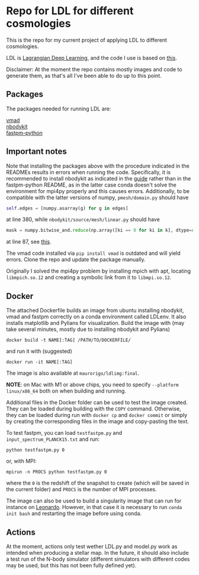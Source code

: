 # Repo for LDL for different cosmologies

This is the repo for my current project of applying LDL to different cosmologies.

LDL is [Lagrangian Deep Learning](https://arxiv.org/abs/2010.02926), and the code I use is based on [this](https://github.com/biweidai/LDL).

Disclaimer: At the moment the repo contains mostly images and code to generate them, as that's all I've been able to do up to this point.

## Packages

The packages needed for running LDL are:

[vmad](https://github.com/rainwoodman/vmad)  
[nbodykit](https://github.com/bccp/nbodykit)  
[fastpm-python](https://github.com/rainwoodman/fastpm-python)

## Important notes

Note that installing the packages above with the procedure indicated in the READMEs results in errors when running the code. Specifically, it is recommended to install nbodykit as indicated in the [guide](https://nbodykit.readthedocs.io/en/latest/getting-started/install.html) rather than in the fastpm-python README, as in the latter case conda doesn't solve the environment for mpi4py properly and this causes errors. Additionally, to be compatible with the latter versions of numpy, ```pmesh/domain.py``` should have

```python
self.edges = [numpy.asarray(g) for g in edges]
```
at line 380, while ```nbodykit/source/mesh/linear.py``` should have

```python
mask = numpy.bitwise_and.reduce(np.array([ki == 0 for ki in k], dtype=object))
```

at line 87, see [this](https://github.com/rainwoodman/fastpm-python/issues/18).

The vmad code installed via ```pip install vmad``` is outdated and will yield errors. Clone the repo and update the package manually.

Originally I solved the mpi4py problem by installing mpich with apt, locating ```libmpich.so.12``` and creating a symbolic link from it to ```libmpi.so.12```.

## Docker

The attached Dockerfile builds an image from ubuntu installing nbodykit, vmad and fastpm correctly on a conda environment called LDLenv. It also installs matplotlib and Pylians for visualization. Build the image with (may take several minutes, mostly due to installing nbodykit and Pylians)

```
docker build -t NAME[:TAG] /PATH/TO/DOCKERFILE/
```

and run it with (suggested)

```
docker run -it NAME[:TAG]
```

The image is also available at ```maurorigo/ldlimg:final```.

**NOTE**: on Mac with M1 or above chips, you need to specify ```--platform linux/x86_64``` both on when building and running.

Additional files in the Docker folder can be used to test the image created. They can be loaded during building with the ```COPY``` command. Otherwise, they can be loaded during run with ```docker cp``` and ```docker commit``` or simply by creating the corresponding files in the image and copy-pasting the text.

To test fastpm, you can load  ```testfastpm.py``` and ```input_spectrum_PLANCK15.txt``` and run:

```
python testfastpm.py 0
```

or, with MPI:

```
mpirun -n PROCS python testfastpm.py 0
```

where the ```0``` is the redshift of the snapshot to create (which will be saved in the current folder) and ```PROCS``` is the number of MPI processes.

The image can also be used to build a singularity image that can run for instance on [Leonardo](https://leonardo-supercomputer.cineca.eu/). However, in that case it is necessary to run ```conda init bash``` and restarting the image before using conda. 

## Actions

At the moment, actions only test wether LDL.py and model.py work as intended when producing a stellar map. In the future, it should also include a test run of the N-body simulator (different simulators with different codes may be used, but this has not been fully defined yet).
